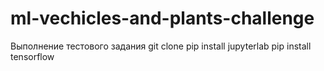 # ml-vechicles-and-plants-challenge
Выполнение тестового задания
git clone
pip install jupyterlab
pip install tensorflow
